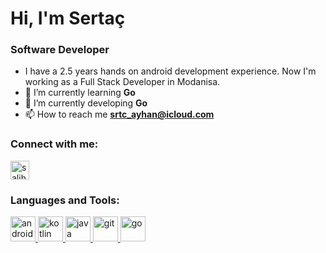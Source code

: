<h1>Hi, I'm Sertaç</h1>
<h3>Software Developer</h3>

 
- I have a 2.5 years hands on android development experience. Now I'm working as a Full Stack Developer in Modanisa.
- 🔭 I’m currently learning **Go**
- 🌱 I’m currently developing **Go**
- 📫 How to reach me **srtc_ayhan@icloud.com**

<h3 align="left">Connect with me:</h3>
<p align="left">
  <a href="https://www.linkedin.com/in/srtcayhan/" target="blank"
    ><img
      align="center"
      src="https://upload.wikimedia.org/wikipedia/commons/c/ca/LinkedIn_logo_initials.png"
      alt="salihsertacayhan"
      height="30"
      width="30"
  /></a>
<h3 align="left">Languages and Tools:</h3>
<p align="left">
<a href="https://developer.android.com/" target="_blank">
    <img
      src="https://upload.wikimedia.org/wikipedia/commons/thumb/6/64/Android_logo_2019_%28stacked%29.svg/1173px-Android_logo_2019_%28stacked%29.svg.png"
      alt="android"
      width="40"
      height="40"
    /> </a
  >
  <a href="https://kotlinlang.org/" target="_blank">
    <img
      src="https://www.logo.wine/a/logo/Kotlin_(programming_language)/Kotlin_(programming_language)-Logo.wine.svg"
      alt="kotlin"
      width="40"
      height="40"
    /> </a
  >
  <a href="https://www.oracle.com/java/" target="_blank">
    <img
      src="https://seeklogo.com/images/J/java-logo-7F8B35BAB3-seeklogo.com.png"
      alt="java"
      width="40"
      height="40"
    /> </a>
  <a href="https://git-scm.com/" target="_blank">
    <img
      src="https://www.vectorlogo.zone/logos/git-scm/git-scm-icon.svg"
      alt="git"
      width="40"
      height="40"
    />

<a href="https://go.dev/" target="_blank">
    <img
   src="https://cdn.worldvectorlogo.com/logos/go-6.svg"
      alt="go"
      width="40"
      height="40"
  </a>


